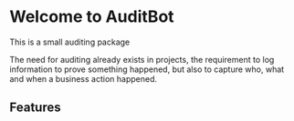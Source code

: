 # Welcome to AuditBot

This is a small auditing package


The need for auditing already exists in projects, the requirement to log information to prove something happened, but also to capture who, what and when a business action happened.

## Features
